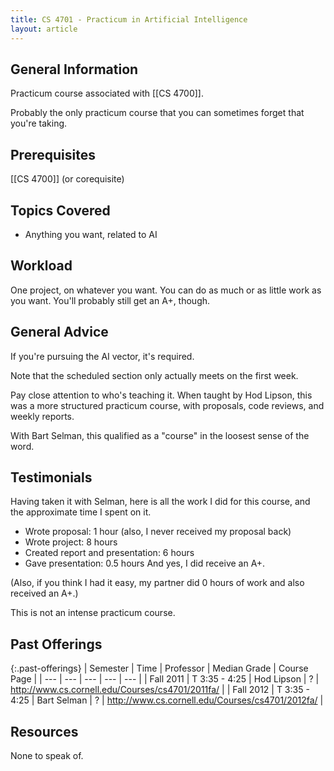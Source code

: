 ```yaml
---
title: CS 4701 - Practicum in Artificial Intelligence
layout: article
---
```


## General Information

Practicum course associated with [[CS 4700]].

Probably the only practicum course that you can sometimes forget that you're taking.

## Prerequisites

[[CS 4700]] (or corequisite)

## Topics Covered

 - Anything you want, related to AI

## Workload

One project, on whatever you want. You can do as much or as little work as you want. You'll probably still get an A+, though.

## General Advice

If you're pursuing the AI vector, it's required.

Note that the scheduled section only actually meets on the first week.

Pay close attention to who's teaching it. When taught by Hod Lipson, this was a more structured practicum course, with proposals, code reviews, and weekly reports.

With Bart Selman, this qualified as a "course" in the loosest sense of the word.

## Testimonials

Having taken it with Selman, here is all the work I did for this course, and the approximate time I spent on it.

 -  Wrote proposal: 1 hour (also, I never received my proposal back)
 -  Wrote project: 8 hours
 -  Created report and presentation: 6 hours
 -  Gave presentation: 0.5 hours
And yes, I did receive an A+.

(Also, if you think I had it easy, my partner did 0 hours of work and also received an A+.)

This is not an intense practicum course.

## Past Offerings

{:.past-offerings}
| Semester | Time | Professor | Median Grade | Course Page |
| --- | --- | --- | --- | --- |
| Fall 2011 | T 3:35 - 4:25 | Hod Lipson | ? | <http://www.cs.cornell.edu/Courses/cs4701/2011fa/> |
| Fall 2012 | T 3:35 - 4:25 | Bart Selman | ? | <http://www.cs.cornell.edu/Courses/cs4701/2012fa/> |

## Resources

None to speak of.
